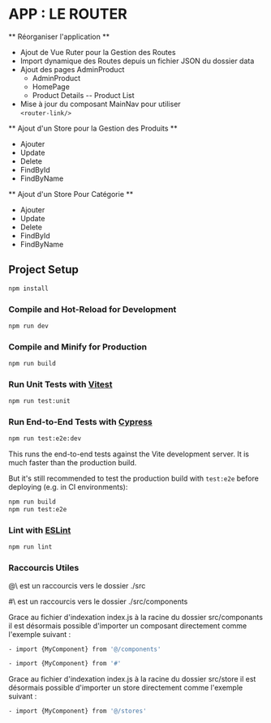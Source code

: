 # APP : LE ROUTER

** Réorganiser l'application **
- Ajout de Vue Ruter pour la Gestion des Routes
- Import dynamique des Routes depuis un fichier JSON du dossier data
- Ajout des pages AdminProduct
    - AdminProduct
    - HomePage
    - Product Details
    -- Product List
- Mise à jour du composant MainNav pour utiliser   
    ``<router-link/>``

** Ajout d'un Store pour la Gestion des Produits **
- Ajouter
- Update
- Delete
- FindById
- FindByName

** Ajout d'un Store Pour Catégorie **
- Ajouter
- Update
- Delete
- FindById
- FindByName


## Project Setup

```sh
npm install
```

### Compile and Hot-Reload for Development

```sh
npm run dev
```

### Compile and Minify for Production

```sh
npm run build
```

### Run Unit Tests with [Vitest](https://vitest.dev/)

```sh
npm run test:unit
```

### Run End-to-End Tests with [Cypress](https://www.cypress.io/)

```sh
npm run test:e2e:dev
```

This runs the end-to-end tests against the Vite development server.
It is much faster than the production build.

But it's still recommended to test the production build with `test:e2e` before deploying (e.g. in CI environments):

```sh
npm run build
npm run test:e2e
```

### Lint with [ESLint](https://eslint.org/)

```sh
npm run lint
```


### Raccourcis Utiles

@\ est un raccourcis vers le dossier ./src

#\ est un raccourcis vers le dossier ./src/components

Grace au fichier d'indexation index.js à la racine du dossier src/componants il est désormais possible d'importer un composant directement comme l'exemple suivant :
```sh
- import {MyComponent} from '@/components'
```
```sh
- import {MyComponent} from '#'
```

Grace au fichier d'indexation index.js à la racine du dossier src/store il est désormais possible d'importer un store directement comme l'exemple suivant :
```sh
- import {MyComponent} from '@/stores'
```

